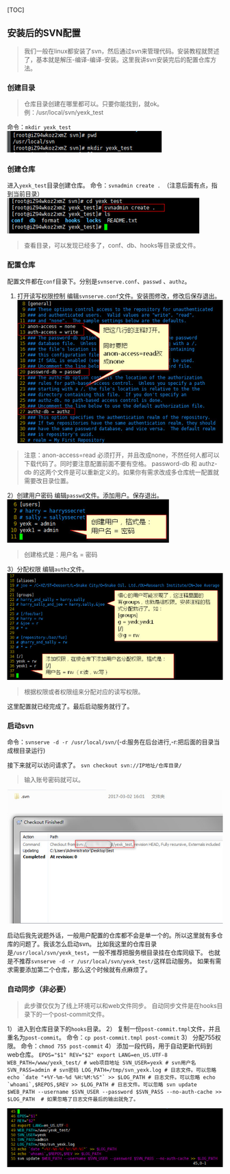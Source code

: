 [TOC]

## 安装后的SVN配置
> 我们一般在linux都安装了svn，然后通过svn来管理代码。安装教程就赘述了，基本就是解压-编译-编译-安装。这里我讲svn安装完后的配置仓库方法。

### 创建目录
> 仓库目录创建在哪里都可以。只要你能找到，就ok。
> 例：/usr/local/svn/yexk_test

命令：`mkdir yexk_test`
![images/svn_mkdir.jpg](images/svn_mkdir.jpg)

### 创建仓库
进入`yexk_test`目录创建仓库。
命令：`svnadmin create . `（注意后面有点，指到当前目录）
![images/svn_create.jpg](images/svn_create.jpg)
> 查看目录，可以发现已经多了，conf、db、hooks等目录或文件。

### 配置仓库
配置文件都在`conf`目录下。分别是`svnserve.conf`、`passwd` 、`authz`。
1) 打开读写权限控制
编辑`svnserve.conf`文件。安装图修改，修改后保存退出。
![images/svn_open_config.jpg](images/svn_open_config.jpg)
> 注意：anon-access=read 必须打开，并且改成none，不然任何人都可以下载代码了。同时要注意配置前面不要有空格。
> password-db 和 authz-db 的这两个文件是可以重新定义的。如果你有需求改成多仓库统一配置就需要改目录位置。

2）创建用户密码
编辑`passwd`文件。添加用户。保存退出。
![images/svn_conf_pass.jpg](images/svn_conf_pass.jpg)
> 创建格式是：用户名 = 密码

3）分配权限
编辑`authz`文件。
![images/svn_conf_auth.jpg](images/svn_conf_auth.jpg)
> 根据权限或者权限组来分配对应的读写权限。

这里配置就已经完成了。最后启动服务就行了。

### 启动svn
命令：`svnserve -d -r /usr/local/svn/`(-d:服务在后台进行,-r:把后面的目录当成根目录运行)

接下来就可以访问请求了。
`svn checkout svn://IP地址/仓库目录/`
> 输入账号密码就可以。

![images/svn_complete.jpg](images/svn_complete.jpg)

启动后我先说题外话，一般用户配置的仓库都不会是单一个的。所以这里就有多仓库的问题了。我该怎么启动svn。
比如我这里的仓库目录是`/usr/local/svn/yexk_test`，一般不推荐把服务根目录挂在仓库同级下。
也就是不推荐`svnserve -d -r /usr/local/svn/yexk_test/`这样启动服务。
如果有需求需要添加第二个仓库，那么这个时候就有点麻烦了。

### 自动同步（非必要）
> 此步骤仅仅为了线上环境可以和web文件同步。
> 自动同步文件是在hooks目录下的一个post-commit文件。

1） 进入到仓库目录下的`hooks`目录。
2） 复制一份`post-commit.tmpl`文件，并且重名为`post-commit`。
	命令：`cp post-commit.tmpl post-commit`
3） 分配755权限。
	命令：`chmod 755 post-commit` 
4） 添加一段代码，用于自动更新代码到web仓库。
	```
	EPOS="$1"
	REV="$2"
	export LANG=en_US.UTF-8
	WEB_PATH=/www/yexk_test/ # web项目地址
	SVN_USER=yexk # svn用户名
	SVN_PASS=admin # svn密码
	LOG_PATH=/tmp/svn_yexk.log # 日志文件。可以忽略
	echo `date "+%Y-%m-%d %H:%M:%S"` >> $LOG_PATH # 日志文件。可以忽略
	echo `whoami`,$REPOS,$REV >> $LOG_PATH # 日志文件。可以忽略
	svn update $WEB_PATH --username $SVN_USER --password $SVN_PASS --no-auth-cache >> $LOG_PATH 
	# 如果忽略了日志文件最后的输出就免了。
	```

![images/svn_auto_up.jpg](images/svn_auto_up.jpg)